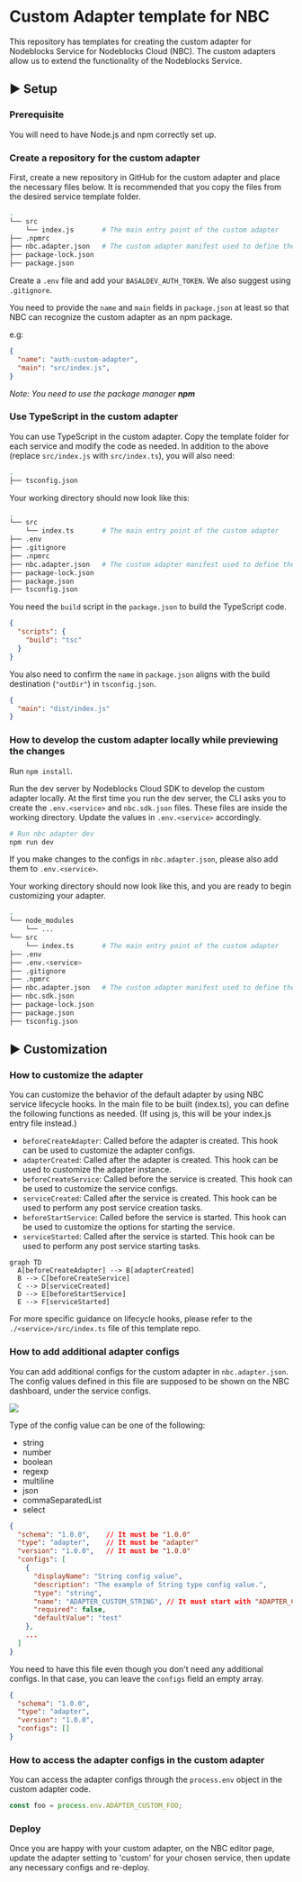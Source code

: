 # Custom Adapter template for NBC

This repository has templates for creating the custom adapter for Nodeblocks Service for Nodeblocks Cloud (NBC).
The custom adapters allow us to extend the functionality of the Nodeblocks Service.

## ▶ Setup

### Prerequisite

You will need to have Node.js and npm correctly set up.

### Create a repository for the custom adapter

First, create a new repository in GitHub for the custom adapter and place the necessary files below. 
It is recommended that you copy the files from the desired service template folder.

```bash
.
└── src
    └── index.js       # The main entry point of the custom adapter
├── .npmrc
├── nbc.adapter.json   # The custom adapter manifest used to define the adapter configs on the NBC dashboard
├── package-lock.json
├── package.json

```

Create a `.env` file and add your `BASALDEV_AUTH_TOKEN`.
We also suggest using `.gitignore`.


You need to provide the `name` and `main` fields in `package.json` at least so that NBC can recognize the custom adapter as an npm package.

e.g:
```json
{
  "name": "auth-custom-adapter",
  "main": "src/index.js",
}
```

*Note: You need to use the package manager **npm*** 

### Use TypeScript in the custom adapter

You can use TypeScript in the custom adapter.
Copy the template folder for each service and modify the code as needed.
In addition to the above (replace `src/index.js` with `src/index.ts`), you will also need:

```bash
.
├── tsconfig.json

```

Your working directory should now look like this:

```bash
.
└── src
    └── index.ts       # The main entry point of the custom adapter
├── .env
├── .gitignore
├── .npmrc
├── nbc.adapter.json   # The custom adapter manifest used to define the adapter configs on the NBC dashboard
├── package-lock.json
├── package.json
├── tsconfig.json

```


You need the `build` script in the `package.json` to build the TypeScript code.

```json
{
  "scripts": {
    "build": "tsc"
  }
}
```

You also need to confirm the `name` in `package.json` aligns with the build destination (`"outDir"`) in `tsconfig.json`.
```json 
{  
  "main": "dist/index.js" 
} 
``` 

### How to develop the custom adapter locally while previewing the changes 

Run `npm install`.

Run the dev server by Nodeblocks Cloud SDK to develop the custom adapter locally.
At the first time you run the dev server, the CLI asks you to create the `.env.<service>` and `nbc.sdk.json` files.
These files are inside the working directory. Update the values in `.env.<service>` accordingly. 

```bash
# Run nbc adapter dev
npm run dev
```

If you make changes to the configs in `nbc.adapter.json`, please also add them to `.env.<service>`.

Your working directory should now look like this, and you are ready to begin customizing your adapter.

```bash
.
└── node_modules
    └── ...
└── src
    └── index.ts       # The main entry point of the custom adapter
├── .env
├── .env.<service>
├── .gitignore
├── .npmrc
├── nbc.adapter.json   # The custom adapter manifest used to define the adapter configs on the NBC dashboard
├── nbc.sdk.json
├── package-lock.json
├── package.json
├── tsconfig.json

```


## ▶ Customization

### How to customize the adapter

You can customize the behavior of the default adapter by using NBC service lifecycle hooks.
In the main file to be built (index.ts), you can define the following functions as needed. (If using js, this will be your index.js entry file instead.)

- `beforeCreateAdapter`: Called before the adapter is created. This hook can be used to customize the adapter configs.
- `adapterCreated`: Called after the adapter is created. This hook can be used to customize the adapter instance.
- `beforeCreateService`: Called before the service is created. This hook can be used to customize the service configs.
- `serviceCreated`: Called after the service is created. This hook can be used to perform any post service creation tasks.
- `beforeStartService`: Called before the service is started. This hook can be used to customize the options for starting the service.
- `serviceStarted`: Called after the service is started. This hook can be used to perform any post service starting tasks.

```mermaid
graph TD
  A[beforeCreateAdapter] --> B[adapterCreated]
  B --> C[beforeCreateService]
  C --> D[serviceCreated]
  D --> E[beforeStartService]
  E --> F[serviceStarted]
```

For more specific guidance on lifecycle hooks, please refer to the `./<service>/src/index.ts` file of this template repo.

### How to add additional adapter configs

You can add additional configs for the custom adapter in `nbc.adapter.json`.
The config values defined in this file are supposed to be shown on the NBC dashboard, under the service configs.

<img src="./docs/configs.jpg">

Type of the config value can be one of the following:

- string
- number
- boolean
- regexp
- multiline
- json
- commaSeparatedList
- select

```json
{
  "schema": "1.0.0",    // It must be "1.0.0"
  "type": "adapter",    // It must be "adapter"
  "version": "1.0.0",   // It must be "1.0.0"
  "configs": [
    {
      "displayName": "String config value",
      "description": "The example of String type config value.",
      "type": "string",
      "name": "ADAPTER_CUSTOM_STRING", // It must start with "ADAPTER_CUSTOM_"
      "required": false,
      "defaultValue": "test"
    },
    ...
  ]
}
```

You need to have this file even though you don't need any additional configs. In that case, you can leave the `configs` field an empty array.

```json
{
  "schema": "1.0.0",
  "type": "adapter",
  "version": "1.0.0",
  "configs": []
}
```


### How to access the adapter configs in the custom adapter

You can access the adapter configs through the `process.env` object in the custom adapter code.

```javascript
const foo = process.env.ADAPTER_CUSTOM_FOO;
```

### Deploy

Once you are happy with your custom adapter, on the NBC editor page, update the adapter setting to 'custom' for your chosen service, then update any necessary configs and re-deploy.